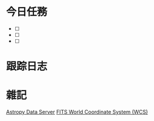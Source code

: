 # 今日任務

- [ ] 
- [ ] 
- [ ] 

# 跟踪日志



# 雜記
[Astropy Data Server](http://www.astropy.org/astropy-data/)
[FITS World Coordinate System (WCS)](https://fits.gsfc.nasa.gov/fits_wcs.html)

